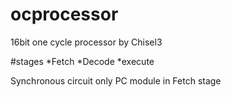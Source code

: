 ocprocessor
===========
16bit one cycle processor by Chisel3

#stages
*Fetch
*Decode
*execute

Synchronous circuit only PC module in Fetch stage



